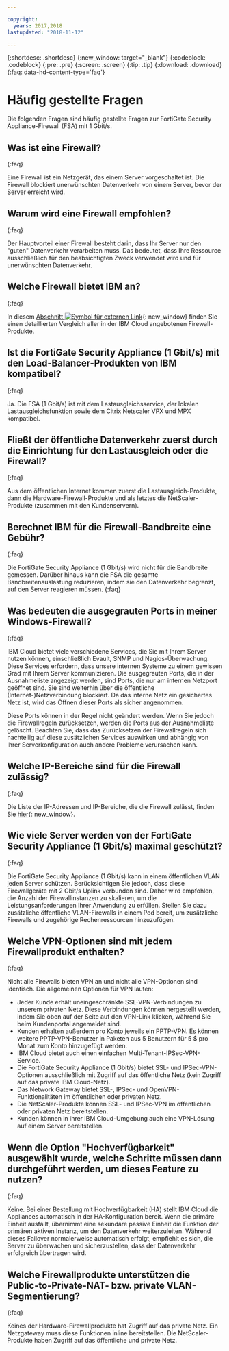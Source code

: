 ```yaml
---

copyright:
  years: 2017,2018
lastupdated: "2018-11-12"

---
```


{:shortdesc: .shortdesc}
{:new_window: target="_blank"}
{:codeblock: .codeblock}
{:pre: .pre}
{:screen: .screen}
{:tip: .tip}
{:download: .download}
{:faq: data-hd-content-type='faq'}

# Häufig gestellte Fragen

Die folgenden Fragen sind häufig gestellte Fragen zur FortiGate Security Appliance-Firewall (FSA) mit 1 Gbit/s.

## Was ist eine Firewall?
{:faq}

Eine Firewall ist ein Netzgerät, das einem Server vorgeschaltet ist. Die Firewall blockiert unerwünschten Datenverkehr von einem Server, bevor der Server erreicht wird.

## Warum wird eine Firewall empfohlen?
{:faq}

Der Hauptvorteil einer Firewall besteht darin, dass Ihr Server nur den "guten" Datenverkehr verarbeiten muss. Das bedeutet, dass Ihre Ressource ausschließlich für den beabsichtigten Zweck verwendet wird und für unerwünschten Datenverkehr.

## Welche Firewall bietet IBM an?
{:faq}

In diesem [Abschnitt ![Symbol für externen Link](../../icons/launch-glyph.svg "Symbol für externen Link")](/docs/infrastructure/fortigate-10g/explore-firewalls.html#explore-firewalls){: new_window} finden Sie einen detaillierten Vergleich aller in der IBM Cloud angebotenen Firewall-Produkte. 

## Ist die FortiGate Security Appliance (1 Gbit/s) mit den Load-Balancer-Produkten von IBM kompatibel?
{:faq}

Ja. Die FSA (1 Gbit/s) ist mit dem Lastausgleichsservice, der lokalen Lastausgleichsfunktion sowie dem Citrix Netscaler VPX und MPX kompatibel.

## Fließt der öffentliche Datenverkehr zuerst durch die Einrichtung für den Lastausgleich oder die Firewall?
{:faq}

Aus dem öffentlichen Internet kommen zuerst die Lastausgleich-Produkte, dann die Hardware-Firewall-Produkte und als letztes die NetScaler-Produkte (zusammen mit den Kundenservern).

## Berechnet IBM für die Firewall-Bandbreite eine Gebühr?
{:faq}

Die FortiGate Security Appliance (1 Gbit/s) wird nicht für die Bandbreite gemessen. Darüber hinaus kann die FSA die gesamte Bandbreitenauslastung reduzieren, indem sie den Datenverkehr begrenzt, auf den Server reagieren müssen.
{:faq}

## Was bedeuten die ausgegrauten Ports in meiner Windows-Firewall?
{:faq}

IBM Cloud bietet viele verschiedene Services, die Sie mit Ihrem Server nutzen können, einschließlich Evault, SNMP und Nagios-Überwachung. Diese Services erfordern, dass unsere internen Systeme zu einem gewissen Grad mit Ihrem Server kommunizieren. Die ausgegrauten Ports, die in der Ausnahmeliste angezeigt werden, sind Ports, die nur am internen Netzport geöffnet sind. Sie sind weiterhin über die öffentliche (Internet-)Netzverbindung blockiert. Da das interne Netz ein gesichertes Netz ist, wird das Öffnen dieser Ports als sicher angenommen.

Diese Ports können in der Regel nicht geändert werden. Wenn Sie jedoch die Firewallregeln zurücksetzen, werden die Ports aus der Ausnahmeliste gelöscht. Beachten Sie, dass das Zurücksetzen der Firewallregeln sich nachteilig auf diese zusätzlichen Services auswirken und abhängig von Ihrer Serverkonfiguration auch andere Probleme verursachen kann.

## Welche IP-Bereiche sind für die Firewall zulässig?
{:faq}

Die Liste der IP-Adressen und IP-Bereiche, die die Firewall zulässt, finden Sie [hier](/docs/infrastructure/hardware-firewall-dedicated/ips.html){: new_window}. 

## Wie viele Server werden von der FortiGate Security Appliance (1 Gbit/s) maximal geschützt?
{:faq}

Die FortiGate Security Appliance (1 Gbit/s) kann in einem öffentlichen VLAN jeden Server schützen. Berücksichtigen Sie jedoch, dass diese Firewallgeräte mit 2 Gbit/s Uplink verbunden sind. Daher wird empfohlen, die Anzahl der Firewallinstanzen zu skalieren, um die Leistungsanforderungen Ihrer Anwendung zu erfüllen. Stellen Sie dazu zusätzliche öffentliche VLAN-Firewalls in einem Pod bereit, um zusätzliche Firewalls und zugehörige Rechenressourcen hinzuzufügen.

## Welche VPN-Optionen sind mit jedem Firewallprodukt enthalten?
{:faq}

Nicht alle Firewalls bieten VPN an und nicht alle VPN-Optionen sind identisch. Die allgemeinen Optionen für VPN lauten:

* Jeder Kunde erhält uneingeschränkte SSL-VPN-Verbindungen zu unserem privaten Netz. Diese Verbindungen können hergestellt werden, indem Sie oben auf der Seite auf den VPN-Link klicken, während Sie beim Kundenportal angemeldet sind.
* Kunden erhalten außerdem pro Konto jeweils ein PPTP-VPN. Es können weitere PPTP-VPN-Benutzer in Paketen aus 5 Benutzern für 5 $ pro Monat zum Konto hinzugefügt werden.
* IBM Cloud bietet auch einen einfachen Multi-Tenant-IPSec-VPN-Service.
* Die FortiGate Security Appliance (1 Gbit/s) bietet SSL- und IPSec-VPN-Optionen ausschließlich mit Zugriff auf das öffentliche Netz (kein Zugriff auf das private IBM Cloud-Netz).
* Das Network Gateway bietet SSL-, IPSec- und OpenVPN-Funktionalitäten im öffentlichen oder privaten Netz.
* Die NetScaler-Produkte können SSL- und IPSec-VPN im öffentlichen oder privaten Netz bereitstellen.
* Kunden können in ihrer IBM Cloud-Umgebung auch eine VPN-Lösung auf einem Server bereitstellen.

## Wenn die Option "Hochverfügbarkeit" ausgewählt wurde, welche Schritte müssen dann durchgeführt werden, um dieses Feature zu nutzen?
{:faq}

Keine. Bei einer Bestellung mit Hochverfügbarkeit (HA) stellt IBM Cloud die Appliances automatisch in der HA-Konfiguration bereit.  Wenn die primäre Einheit ausfällt, übernimmt eine sekundäre passive Einheit die Funktion der primären aktiven Instanz, um den Datenverkehr weiterzuleiten. Während dieses Failover normalerweise automatisch erfolgt, empfiehlt es sich, die Server zu überwachen und sicherzustellen, dass der Datenverkehr erfolgreich übertragen wird.

## Welche Firewallprodukte unterstützen die Public-to-Private-NAT- bzw. private VLAN-Segmentierung?
{:faq}

Keines der Hardware-Firewallprodukte hat Zugriff auf das private Netz.  Ein Netzgateway muss diese Funktionen inline bereitstellen. Die NetScaler-Produkte haben Zugriff auf das öffentliche und private Netz.
